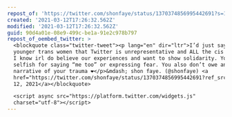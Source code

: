 ```yaml
---
repost_of: 'https://twitter.com/shonfaye/status/1370374856995442691?s=12'
created: '2021-03-12T17:26:32.562Z'
modified: '2021-03-12T17:26:32.562Z'
guid: 90d4a01e-08e9-499c-be1a-91e2c978b797
repost_of_oembed_twitter: >
  <blockquote class="twitter-tweet"><p lang="en" dir="ltr">I’d just say to
  younger trans women that Twitter is unrepresentative and ALL the cis feminists
  I know irl do believe our experiences and want to show solidarity. You’re not
  selfish for saying “me too” or expressing fear. You also don’t owe anyone a
  narrative of your trauma ❤️</p>&mdash; shon faye. (@shonfaye) <a
  href="https://twitter.com/shonfaye/status/1370374856995442691?ref_src=twsrc%5Etfw">March
  12, 2021</a></blockquote>

  <script async src="https://platform.twitter.com/widgets.js"
  charset="utf-8"></script>
---
```

 
